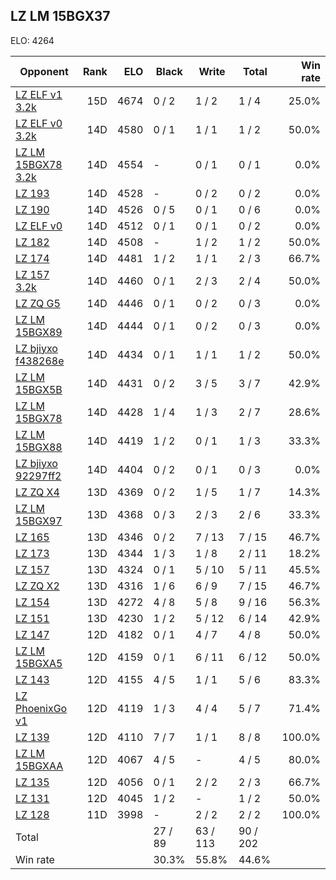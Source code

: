 ## LZ LM 15BGX37 ##

ELO: 4264

Opponent | Rank | ELO | Black | Write | Total | Win rate
---------|-----:|----:|-------|-------|-------|-------:
[LZ ELF v1 3.2k](LZ%20ELF%20v1%203.2k.md) | 15D | 4674 | 0 / 2 | 1 / 2 | 1 / 4 | 25.0%
[LZ ELF v0 3.2k](LZ%20ELF%20v0%203.2k.md) | 14D | 4580 | 0 / 1 | 1 / 1 | 1 / 2 | 50.0%
[LZ LM 15BGX78 3.2k](LZ%20LM%2015BGX78%203.2k.md) | 14D | 4554 | - | 0 / 1 | 0 / 1 | 0.0%
[LZ 193](LZ%20193.md) | 14D | 4528 | - | 0 / 2 | 0 / 2 | 0.0%
[LZ 190](LZ%20190.md) | 14D | 4526 | 0 / 5 | 0 / 1 | 0 / 6 | 0.0%
[LZ ELF v0](LZ%20ELF%20v0.md) | 14D | 4512 | 0 / 1 | 0 / 1 | 0 / 2 | 0.0%
[LZ 182](LZ%20182.md) | 14D | 4508 | - | 1 / 2 | 1 / 2 | 50.0%
[LZ 174](LZ%20174.md) | 14D | 4481 | 1 / 2 | 1 / 1 | 2 / 3 | 66.7%
[LZ 157 3.2k](LZ%20157%203.2k.md) | 14D | 4460 | 0 / 1 | 2 / 3 | 2 / 4 | 50.0%
[LZ ZQ G5](LZ%20ZQ%20G5.md) | 14D | 4446 | 0 / 1 | 0 / 2 | 0 / 3 | 0.0%
[LZ LM 15BGX89](LZ%20LM%2015BGX89.md) | 14D | 4444 | 0 / 1 | 0 / 2 | 0 / 3 | 0.0%
[LZ bjiyxo f438268e](LZ%20bjiyxo%20f438268e.md) | 14D | 4434 | 0 / 1 | 1 / 1 | 1 / 2 | 50.0%
[LZ LM 15BGX5B](LZ%20LM%2015BGX5B.md) | 14D | 4431 | 0 / 2 | 3 / 5 | 3 / 7 | 42.9%
[LZ LM 15BGX78](LZ%20LM%2015BGX78.md) | 14D | 4428 | 1 / 4 | 1 / 3 | 2 / 7 | 28.6%
[LZ LM 15BGX88](LZ%20LM%2015BGX88.md) | 14D | 4419 | 1 / 2 | 0 / 1 | 1 / 3 | 33.3%
[LZ bjiyxo 92297ff2](LZ%20bjiyxo%2092297ff2.md) | 14D | 4404 | 0 / 2 | 0 / 1 | 0 / 3 | 0.0%
[LZ ZQ X4](LZ%20ZQ%20X4.md) | 13D | 4369 | 0 / 2 | 1 / 5 | 1 / 7 | 14.3%
[LZ LM 15BGX97](LZ%20LM%2015BGX97.md) | 13D | 4368 | 0 / 3 | 2 / 3 | 2 / 6 | 33.3%
[LZ 165](LZ%20165.md) | 13D | 4346 | 0 / 2 | 7 / 13 | 7 / 15 | 46.7%
[LZ 173](LZ%20173.md) | 13D | 4344 | 1 / 3 | 1 / 8 | 2 / 11 | 18.2%
[LZ 157](LZ%20157.md) | 13D | 4324 | 0 / 1 | 5 / 10 | 5 / 11 | 45.5%
[LZ ZQ X2](LZ%20ZQ%20X2.md) | 13D | 4316 | 1 / 6 | 6 / 9 | 7 / 15 | 46.7%
[LZ 154](LZ%20154.md) | 13D | 4272 | 4 / 8 | 5 / 8 | 9 / 16 | 56.3%
[LZ 151](LZ%20151.md) | 13D | 4230 | 1 / 2 | 5 / 12 | 6 / 14 | 42.9%
[LZ 147](LZ%20147.md) | 12D | 4182 | 0 / 1 | 4 / 7 | 4 / 8 | 50.0%
[LZ LM 15BGXA5](LZ%20LM%2015BGXA5.md) | 12D | 4159 | 0 / 1 | 6 / 11 | 6 / 12 | 50.0%
[LZ 143](LZ%20143.md) | 12D | 4155 | 4 / 5 | 1 / 1 | 5 / 6 | 83.3%
[LZ PhoenixGo v1](LZ%20PhoenixGo%20v1.md) | 12D | 4119 | 1 / 3 | 4 / 4 | 5 / 7 | 71.4%
[LZ 139](LZ%20139.md) | 12D | 4110 | 7 / 7 | 1 / 1 | 8 / 8 | 100.0%
[LZ LM 15BGXAA](LZ%20LM%2015BGXAA.md) | 12D | 4067 | 4 / 5 | - | 4 / 5 | 80.0%
[LZ 135](LZ%20135.md) | 12D | 4056 | 0 / 1 | 2 / 2 | 2 / 3 | 66.7%
[LZ 131](LZ%20131.md) | 12D | 4045 | 1 / 2 | - | 1 / 2 | 50.0%
[LZ 128](LZ%20128.md) | 11D | 3998 | - | 2 / 2 | 2 / 2 | 100.0%
Total | | | 27 / 89 | 63 / 113 | 90 / 202 | 
Win rate| | | 30.3% | 55.8% | 44.6% | 
